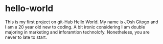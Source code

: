 # hello-world
This is my first project on git-Hub
Hello World. My name is JOsh Gitogo and I am a 20 year old new to coding. A bit ironic considering I am double majoring in marketing and inforamtion technolofy. Nonetheless, you are never to late to start. 
